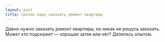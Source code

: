 ```yaml
---
layout: post 
title: Срочно надо заказать ремонт квартиры 
--- 
```

Давно нужно заказать ремонт квартиры, но никак не решусь заказать. Может кто подскажет — хорошая затея или нет? Делитесь опытом.